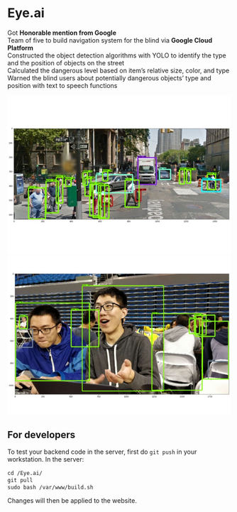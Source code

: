 # Eye.ai
Got **Honorable mention from Google**  
Team of five to build navigation system for the blind via **Google Cloud Platform**  
Constructed the object detection algorithms with YOLO to identify the type and the position of objects on the street  
Calculated the dangerous level based on item’s relative size, color, and type  
Warned the blind users about potentially dangerous objects’ type and position with text to speech functions  

![sample street picture](https://github.com/KCFindstr/Eye.ai/blob/master/Image/street.jpg)  
![sample people picture](https://github.com/KCFindstr/Eye.ai/blob/master/Image/people.jpg)


## For developers
To test your backend code in the server, first do `git push` in your workstation.
In the server:
```
cd /Eye.ai/
git pull
sudo bash /var/www/build.sh
```
Changes will then be applied to the website.
